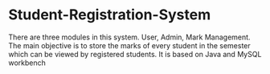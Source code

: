 # Student-Registration-System
There are three modules in this system. User, Admin, Mark Management. The main
objective is to store the marks of every student in the semester which can be viewed by
registered students. It is based on Java and MySQL workbench
